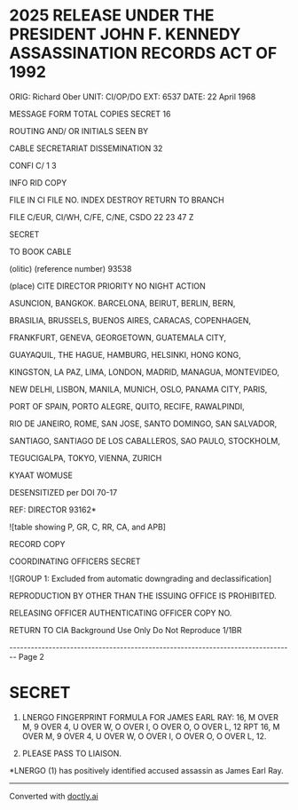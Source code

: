 # 2025 RELEASE UNDER THE PRESIDENT JOHN F. KENNEDY ASSASSINATION RECORDS ACT OF 1992

ORIG: Richard Ober
UNIT: CI/OP/DO
EXT: 6537
DATE: 22 April 1968

MESSAGE FORM
TOTAL COPIES
SECRET
16

ROUTING AND/ OR INITIALS SEEN BY

CABLE SECRETARIAT DISSEMINATION
32

CONFI
C/ 1 3

INFO
RID COPY

FILE IN CI FILE NO.
INDEX DESTROY RETURN TO BRANCH

FILE
C/EUR, CI/WH, C/FE, C/NE, CSDO
22 23 47 Z

SECRET

TO BOOK CABLE

(olitic)
(reference number)
93538

(place)
CITE DIRECTOR
PRIORITY NO NIGHT ACTION

ASUNCION, BANGKOK. BARCELONA, BEIRUT, BERLIN, BERN,

BRASILIA, BRUSSELS, BUENOS AIRES, CARACAS, COPENHAGEN,

FRANKFURT, GENEVA, GEORGETOWN, GUATEMALA CITY,

GUAYAQUIL, THE HAGUE, HAMBURG, HELSINKI, HONG KONG,

KINGSTON, LA PAZ, LIMA, LONDON, MADRID, MANAGUA, MONTEVIDEO,

NEW DELHI, LISBON, MANILA, MUNICH, OSLO, PANAMA CITY, PARIS,

PORT OF SPAIN, PORTO ALEGRE, QUITO, RECIFE, RAWALPINDI,

RIO DE JANEIRO, ROME, SAN JOSE, SANTO DOMINGO, SAN SALVADOR,

SANTIAGO, SANTIAGO DE LOS CABALLEROS, SAO PAULO, STOCKHOLM,

TEGUCIGALPA, TOKYO, VIENNA, ZURICH

KYAAT WOMUSE

DESENSITIZED
per DOI 70-17

REF: DIRECTOR 93162*

![table showing P, GR, C, RR, CA, and APB]


RECORD COPY

COORDINATING OFFICERS
SECRET

![GROUP 1: Excluded from automatic downgrading and declassification]

REPRODUCTION BY OTHER THAN THE ISSUING OFFICE IS PROHIBITED.

RELEASING OFFICER
AUTHENTICATING
OFFICER
COPY NO.

RETURN TO CIA
Background Use Only
Do Not Reproduce
1/1BR


-------------------------------------------------------------------------------- Page 2

# SECRET

1. LNERGO FINGERPRINT FORMULA FOR JAMES EARL RAY: 16, M OVER M, 9 OVER 4, U OVER W, O OVER I, O OVER O, O OVER L, 12 RPT 16, M OVER M, 9 OVER 4, U OVER W, O OVER I, O OVER O, O OVER L, 12.

2. PLEASE PASS TO LIAISON.

*LNERGO (1) has positively identified accused assassin as James Earl Ray.


---
Converted with [doctly.ai](https://doctly.ai)